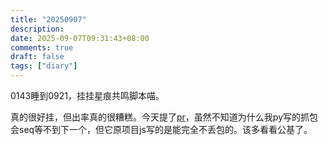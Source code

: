 ```yaml
---
title: "20250907"
description: 
date: 2025-09-07T09:31:43+08:00
comments: true
draft: false
tags: ["diary"]
---
```

0143睡到0921，挂挂星痕共鸣脚本喵。

真的很好挂，但出率真的很糟糕。今天提了[pr](https://github.com/dmlgzs/StarResonanceDamageCounter/pull/85)，虽然不知道为什么我py写的抓包会seq等不到下一个，但它原项目js写的是能完全不丢包的。该多看看公基了。
